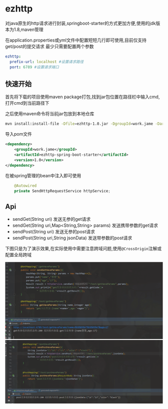 # ezhttp
对java原生的http请求进行封装,springboot-starter的方式更加方便,使用的jdk版本为1.8,maven管理

在application.properties或yml文件中配置短短几行即可使用,目前仅支持get/post的提交请求
最少只需要配置两个参数

```yml
ezhttp:
  prefix-url: localhost #设置请求路径
  port: 6789 #设置请求端口
```



## 快速开始

首先将下载的项目使用maven package打包,找到jar包位置在路径栏中输入cmd,打开cmd到当前路径下

之后使用maven命令将当前jar包放到本地仓库

```bash
mvn install:install-file -Dfile=ezhttp-1.0.jar -DgroupId=work.jame -DartifactId=ezhttp-spring-boot-starter -Dversion=1.0 -Dpackaging=jar
```

导入pom文件

```xml
<dependency>
    <groupId>work.jame</groupId>
    <artifactId>ezhttp-spring-boot-starter</artifactId>
    <version>1.0</version>
</dependency>
```

在被spring管理的bean中注入即可使用

```java
    @Autowired
    private SendHttpRequestService httpService;
```

## Api

-   sendGet(String uri) 发送无参的get请求
-   sendGet(String uri,Map<String,String> params) 发送携带参数的get请求
-   sendPost(String uri) 发送无参的post请求
-   sendPost(String uri,String jsonData) 发送带参数的post请求

下图只是为了演示效果,在实际使用中需要注意跨域问题,使用`@CrossOrigin`注解或配置全局跨域

![](https://raw.githubusercontent.com/JameTry/ezhttp/master/src/img/1.png)
![](https://raw.githubusercontent.com/JameTry/ezhttp/master/src/img/2.png)
